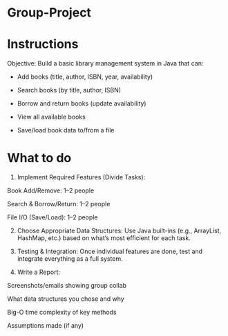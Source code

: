 # Group-Project

# Instructions
Objective:
Build a basic library management system in Java that can:

- Add books (title, author, ISBN, year, availability)

- Search books (by title, author, ISBN)

- Borrow and return books (update availability)

- View all available books

- Save/load book data to/from a file

# What to do
1. Implement Required Features (Divide Tasks):

Book Add/Remove: 1–2 people

Search & Borrow/Return: 1–2 people

File I/O (Save/Load): 1–2 people

2. Choose Appropriate Data Structures:
Use Java built-ins (e.g., ArrayList, HashMap, etc.) based on what’s most efficient for each task.

3. Testing & Integration:
Once individual features are done, test and integrate everything as a full system.

4. Write a Report:

Screenshots/emails showing group collab

What data structures you chose and why

Big-O time complexity of key methods

Assumptions made (if any)
